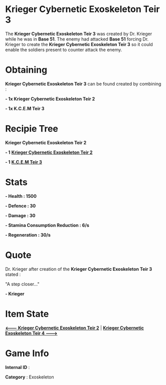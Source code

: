 # Krieger Cybernetic Exoskeleton Teir 3

The **Krieger Cybernetic Exoskeleton Teir 3** was created by Dr. Krieger while he was in **Base 51**. The enemy had attacked **Base 51** forcing Dr. Krieger to create the **Krieger Cybernetic Exoskeleton Teir 3** so it could enable the soldiers present to counter attack the enemy. 

# Obtaining

**Krieger Cybernetic Exoskeleton Teir 3** can be found created by combining :

**- 1x Krieger Cybernetic Exoskeleton Teir 2**

**- 1x K.C.E.M Teir 3**

# Recipie Tree

**Krieger Cybernetic Exoskeleton Teir 2**

**- 1** [**Krieger Cybernetic Exoskeleton Teir 2**](https://github.com/AlphaMC0/Lone-Martian/blob/main/Armor/Krieger%20Cybernetic%20Exoskeleton%20Teir%202.md)

**- 1** [**K.C.E.M Teir 3**](https://github.com/AlphaMC0/Lone-Martian/blob/main/Upgrade%20Modules/Kreger%20Cybernetic%20Exoskeleton%20Module%20Teir%203%20(K.C.E.M%20Teir%203).md)

# Stats

**- Health : 1500**

**- Defence : 30**

**- Damage : 30**

**- Stamina Consumption Reduction : 6/s**

**- Regeneration : 30/s**

# Quote

Dr. Krieger after creation of the **Krieger Cybernetic Exoskeleton Teir 3** stated :

"A step closer..."

**- Krieger**

# Item State

[**<--- Krieger Cybernetic Exoskeleton Teir 2**](https://github.com/AlphaMC0/Lone-Martian/blob/main/Armor/Krieger%20Cybernetic%20Exoskeleton%20Teir%202.md) | [**Krieger Cybernetic Exoskeleton Teir 4 --->**]()

# Game Info

**Internal ID** : 

**Category** : Exoskeleton
